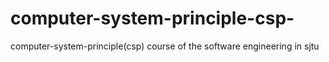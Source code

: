# computer-system-principle-csp-
computer-system-principle(csp) course of the software engineering in sjtu
